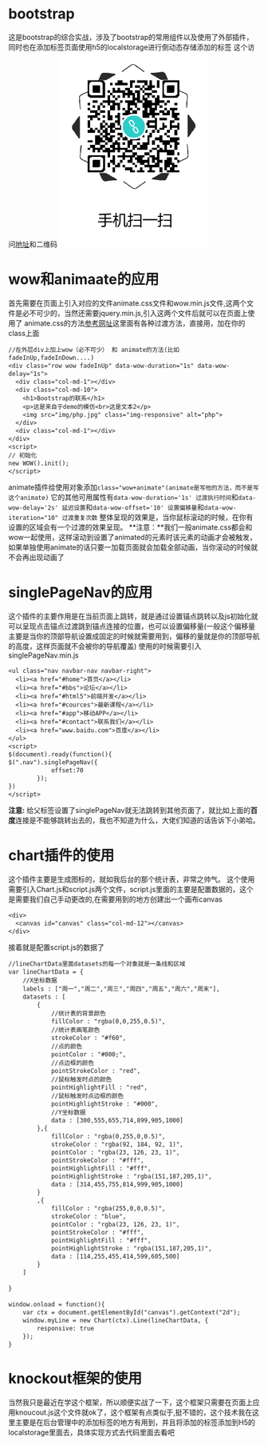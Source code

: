 # bootstrap
这是bootstrap的综合实战，涉及了bootstrap的常用组件以及使用了外部插件，同时也在添加标签页面使用h5的localstorage进行倒动态存储添加的标签
这个访问[地址](https://chenjiaobin.github.io/bootstrap/index.html)和二维码
![扫一扫进入网站](https://raw.githubusercontent.com/chenjiaobin/bootstrap/master/img/1515042989.png)
# wow和animaate的应用
首先需要在页面上引入对应的文件animate.css文件和wow.min.js文件,这两个文件是必不可少的，当然还需要jquery.min.js,引入这两个文件后就可以在页面上使用了
animate.css的方法[参考网址](https://daneden.github.io/animate.css/)这里面有各种过渡方法，直接用，加在你的class上面
```
//在外层div上加上wow（必不可少） 和 animate的方法(比如fadeInUp,fadeInDown....)
<div class="row wow fadeInUp" data-wow-duration="1s" data-wow-delay="1s">
  <div class="col-md-1"></div>
  <div class="col-md-10">
    <h1>Bootstrap的联系</h1>
    <p>这是来自于demo的模仿<br>这是文本2</p>
    <img src="img/php.jpg" class="img-responsive" alt="php">
  </div>
  <div class="col-md-1"></div>
</div>
<script>
// 初始化
new WOW().init();
</script>
```
animate插件给使用对象添加`class="wow+animate"(animate是写他的方法，而不是写这个animate)`
它的其他可用属性有`data-wow-duration='1s' 过渡执行时间`和`data-wow-delay='2s' 延迟设置`和`data-wow-offset='10' 设置偏移量`和`data-wow-iteration="10" 过渡重复次数`
整体呈现的效果是，当你鼠标滚动的时候，在你有设置的区域会有一个过渡的效果呈现。
**注意：**我们一般animate.css都会和wow一起使用，这样滚动到设置了animated的元素时该元素的动画才会被触发，如果单独使用animate的话只要一加载页面就会加载全部动画，当你滚动的时候就不会再出现动画了
# singlePageNav的应用
这个插件的主要作用是在当前页面上跳转，就是通过设置锚点跳转以及js初始化就可以呈现点击锚点过渡跳到锚点连接的位置，也可以设置偏移量(一般这个偏移量主要是当你的顶部导航设置成固定的时候就需要用到，偏移的量就是你的顶部导航的高度，这样页面就不会被你的导航覆盖)
使用的时候需要引入singlePageNav.min.js
```
<ul class="nav navbar-nav navbar-right">
  <li><a href="#home">首页</a></li>
  <li><a href="#bbs">论坛</a></li>
  <li><a href="#html5">前端开发</a></li>
  <li><a href="#cources">最新课程</a></li>
  <li><a href="#app">移动APP</a></li>
  <li><a href="#contact">联系我们</a></li>
  <li><a href="www.baidu.com">百度</a></li>
</ul>
<script>
$(document).ready(function(){
$(".nav").singlePageNav({
			offset:70
		});
})
</script>
```
**注意:** 给父标签设置了singlePageNav就无法跳转到其他页面了，就比如上面的**百度**连接是不能够跳转出去的，我也不知道为什么，大佬们知道的话告诉下小弟哈。
# chart插件的使用
这个插件主要是生成图标的，就如我后台的那个统计表，非常之帅气。
这个使用需要引入Chart.js和script.js两个文件，script.js里面的主要是配置数据的，这个是需要我们自己手动更改的,在需要用到的地方创建出一个画布canvas
```
<div>
  <canvas id="canvas" class="col-md-12"></canvas>
</div>
```
接着就是配置script.js的数据了
```
//lineChartData里面datasets的每一个对象就是一条线和区域
var lineChartData = {
    //X坐标数据
    labels : ["周一","周二","周三","周四","周五","周六","周末"],
    datasets : [
        {
            //统计表的背景颜色
            fillColor : "rgba(0,0,255,0.5)",
            //统计表画笔颜色
            strokeColor : "#f60",
            //点的颜色
            pointColor : "#000;",
            //点边框的颜色
            pointStrokeColor : "red",
            //鼠标触发时点的颜色
            pointHighlightFill : "red",
            //鼠标触发时点边框的颜色
            pointHighlightStroke : "#000",
            //Y坐标数据
            data : [300,555,655,714,899,905,1000]
        },{
            fillColor : "rgba(0,255,0,0.5)",
            strokeColor : "rgba(92, 184, 92, 1)",
            pointColor : "rgba(23, 126, 23, 1)",
            pointStrokeColor : "#fff",
            pointHighlightFill : "#fff",
            pointHighlightStroke : "rgba(151,187,205,1)",
            data : [314,455,755,814,999,905,1000]
        }
        ,{
            fillColor : "rgba(255,0,0,0.5)",
            strokeColor : "blue",
            pointColor : "rgba(23, 126, 23, 1)",
            pointStrokeColor : "#fff",
            pointHighlightFill : "#fff",
            pointHighlightStroke : "rgba(151,187,205,1)",
            data : [114,255,455,414,599,605,500]
        }
    ]

}

window.onload = function(){
    var ctx = document.getElementById("canvas").getContext("2d");
    window.myLine = new Chart(ctx).Line(lineChartData, {
        responsive: true
    });
}
```
# knockout框架的使用
当然我只是最近在学这个框架，所以顺便实战了一下，这个框架只需要在页面上应用knoucout.js这个文件就ok了，这个框架有点类似于,挺不错的，这个技术我在这里主要是在后台管理中的添加标签的地方有用到，并且将添加的标签添加到H5的localstorage里面去，具体实现方式去代码里面去看吧


